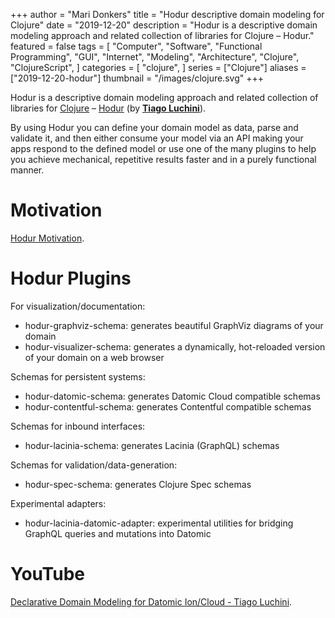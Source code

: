 +++
author = "Mari Donkers"
title = "Hodur descriptive domain modeling for Clojure"
date = "2019-12-20"
description = "Hodur is a descriptive domain modeling approach and related collection of libraries for Clojure – Hodur."
featured = false
tags = [
    "Computer",
    "Software",
    "Functional Programming",
    "GUI",
    "Internet",
    "Modeling",
    "Architecture",
    "Clojure",
    "ClojureScript",
]
categories = [
    "clojure",
]
series = ["Clojure"]
aliases = ["2019-12-20-hodur"]
thumbnail = "/images/clojure.svg"
+++

Hodur is a descriptive domain modeling approach and related collection of libraries for [Clojure](http://clojure.org/) – [Hodur](https://github.com/hodur-org/hodur-engine) (by **[Tiago Luchini](https://github.com/luchiniatwork)**).

By using Hodur you can define your domain model as data, parse and validate it, and then either consume your model via an API making your apps respond to the defined model or use one of the many plugins to help you achieve mechanical, repetitive results faster and in a purely functional manner.
<!--more-->

# Motivation

[Hodur Motivation](https://github.com/hodur-org/hodur-engine/blob/master/docs/MOTIVATION.org).

# Hodur Plugins

For visualization/documentation:

- hodur-graphviz-schema: generates beautiful GraphViz diagrams of your domain
- hodur-visualizer-schema: generates a dynamically, hot-reloaded version of your domain on a web browser

Schemas for persistent systems:

- hodur-datomic-schema: generates Datomic Cloud compatible schemas
- hodur-contentful-schema: generates Contentful compatible schemas

Schemas for inbound interfaces:

- hodur-lacinia-schema: generates Lacinia (GraphQL) schemas

Schemas for validation/data-generation:

- hodur-spec-schema: generates Clojure Spec schemas

Experimental adapters:

- hodur-lacinia-datomic-adapter: experimental utilities for bridging GraphQL queries and mutations into Datomic

# YouTube

[Declarative Domain Modeling for Datomic Ion/Cloud - Tiago Luchini](https://youtu.be/EDojA_fahvM).
